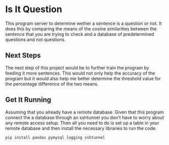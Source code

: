 # Is It Question
This program server to determine wether a sentence is a question or not. It does this by comparing the means of the cosine similarities between the sentence that you are trying to check and a database of predetermined questions and not questions.
## Next Steps
The next step of this project would be to further train the program by feeding it more sentences. This would not only help the accuracy of the program but it would also help me better determine the threshold value for the percentage difference of the two means.
## Get It Running
Assuming that you already have a remote database. Given that this program connect the a database through an sshtunnel you don't have to worry about any remote access setup. Then all you need to do is set up a table in your remote database and then install the necessary libraries to run the code.

`pip install pandas pymysql logging sshtunnel`